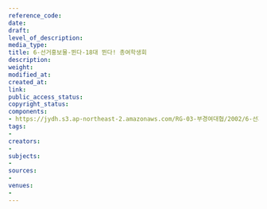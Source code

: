 ```yaml
---
reference_code: 
date: 
draft: 
level_of_description: 
media_type: 
title: 6-선거홍보물-뛴다-18대 뛴다! 총여학생회
description: 
weight: 
modified_at: 
created_at: 
link: 
public_access_status: 
copyright_status: 
components:
- https://jydh.s3.ap-northeast-2.amazonaws.com/RG-03-부경여대협/2002/6-선거홍보물-뛴다-18대+뛴다!+총여학생회.pdf
tags:
- 
creators:
- 
subjects:
- 
sources:
- 
venues:
- 
---
```


